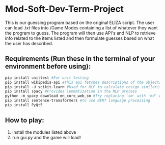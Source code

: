 # Mod-Soft-Dev-Term-Project

This is our guessing program based on the original ELIZA script. The user can load .txt files into /Game Modes containing a list of whatever they want the program to guess. The program will then use API's and NLP to retrieve info related to the items listed and then formulate guesses based on what the user has described. 

## Requirements (Run these in the terminal of your environment before using):

```python
pip install unittest #For unit testing
pip install wikipedia-api #This api fetches descriptions of the objects loaded from the .txt file
pip install -U scikit-learn #Used for NLP to calculate cosign similarity
pip install spacy #Provides lemmatization in the NLP process
python -m spacy download en_core_web_sm #Try replacing 'sm' with 'md' or 'lg' for more accurate guesses. However, they are a larger downloads.
pip install sentence-transformers #to use BERT language processing
pip install PyQt5
```

## How to play:
1. install the modules listed above
2. run gui.py and the game will load!
